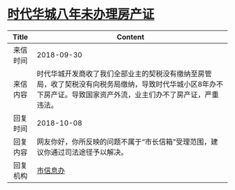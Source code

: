 # <a href="http://www.shangluo.gov.cn/zmhd/ldxxxx.jsp?urltype=leadermail.LeaderMailContentUrl&wbtreeid=1112&leadermailid=4940">时代华城八年未办理房产证</a>
| Title |                                      Content                                      |
|:-----:|-----------------------------------------------------------------------------------|
| 来信时间  | 2018-09-30                                                                        |
| 来信内容  | 时代华城开发商收了我们全部业主的契税没有缴纳至房管局，收了契税没有向税务局缴纳，导致时代华城小区8年办不下房产证。导致国家资产外流，业主们办不了房产证，严重违法。 |
| 回复时间  | 2018-10-08                                                                        |
| 回复内容  | 网友你好，你所反映的问题不属于“市长信箱”受理范围，建议你通过司法途径予以解决。                                          |
| 回复机构  | <a href="../../category/agencies/市信息办.md">市信息办</a>                                |
